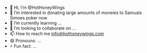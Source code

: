 - 👋 Hi, I’m @HotHoneyWings
- 👀 I’m interested in donating large amounts of moneies to Samuals Simoes poker now 
- 🌱 I’m currently learning ...
- 💞️ I’m looking to collaborate on ...
- 📫 How to reach me info@hothoneywings.com
- 😄 Pronouns: ...
- ⚡ Fun fact: ...

<!---
HotHoneyWings/HotHoneyWings is a ✨ special ✨ repository because its `README.md` (this file) appears on your GitHub profile.
You can click the Preview link to take a look at your changes.
--->
